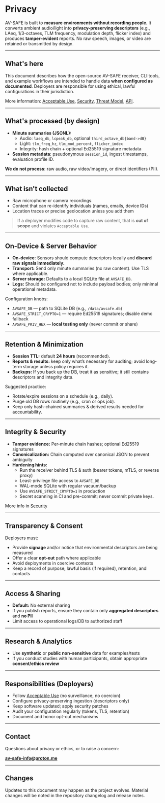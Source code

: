 # Privacy 

AV-SAFE is built to **measure environments without recording people**. It converts ambient audio/light into **privacy-preserving descriptors** (e.g., LAeq, 1/3-octaves, TLM frequency, modulation depth, flicker index) and produces **tamper-evident** reports. No raw speech, images, or video are retained or transmitted by design.

---

## What's here

This document describes how the open-source AV-SAFE receiver, CLI tools, and example workflows are intended to handle data **when configured as documented**. Deployers are responsible for using ethical, lawful configurations in their jurisdiction.

More information: [Acceptable Use](ACCEPTABLE_USE.md), [Security](SECURITY.md), [Threat Model](THREAT_MODEL.md), [API](api.md).

---

## What's processed (by design)

- **Minute summaries (JSONL):**  
  - Audio: `laeq_db`, `lcpeak_db`, optional `third_octave_db{band->dB}`  
  - Light: `tlm_freq_hz`, `tlm_mod_percent`, `flicker_index`  
  - Integrity: hash chain + optional Ed25519 signature metadata  
- **Session metadata:** pseudonymous `session_id`, ingest timestamps, evaluation profile ID.

**We do not process:** raw audio, raw video/imagery, or direct identifiers (PII).

---

## What isn't collected

- Raw microphone or camera recordings  
- Content that can re-identify individuals (names, emails, device IDs)  
- Location traces or precise geolocation unless you add them

> If a deployer modifies code to capture raw content, that is **out of scope** and violates `Acceptable Use`.

---

## On-Device & Server Behavior

- **On-device:** Sensors should compute descriptors locally and **discard raw signals immediately**.  
- **Transport:** Send only minute summaries (no raw content). Use TLS where applicable.  
- **Server storage:** Defaults to a local SQLite file at `AVSAFE_DB`.  
- **Logs:** Should be configured not to include payload bodies; only minimal operational metadata.

Configuration knobs:
- `AVSAFE_DB` — path to SQLite DB (e.g., `/data/avsafe.db`)  
- `AVSAFE_STRICT_CRYPTO=1` — require Ed25519 signatures; disable demo fallback  
- `AVSAFE_PRIV_HEX` — **local testing only** (never commit or share)

---

## Retention & Minimization

- **Session TTL:** default **24 hours** (recommended).  
- **Reports & results:** keep only what’s necessary for auditing; avoid long-term storage unless policy requires it.  
- **Backups:** If you back up the DB, treat it as sensitive; it still contains descriptors and integrity data.

Suggested practice:
- Rotate/expire sessions on a schedule (e.g., daily).  
- Purge old DB rows routinely (e.g., cron or ops job).  
- Keep only hash-chained summaries & derived results needed for accountability.

---

## Integrity & Security

- **Tamper evidence:** Per-minute chain hashes; optional Ed25519 signatures
- **Canonicalization:** Chain computed over canonical JSON to prevent ambiguity  
- **Hardening hints:**  
  - Run the receiver behind TLS & auth (bearer tokens, mTLS, or reverse proxy) 
  - Least-privilege file access to `AVSAFE_DB` 
  - WAL-mode SQLite with regular vacuum/backup
  - Use `AVSAFE_STRICT_CRYPTO=1` in production
  - Secret scanning in CI and pre-commit; never commit private keys.

More info in [Security](SECURITY.md)

---

## Transparency & Consent

Deployers must:
- Provide **signage** and/or notice that environmental descriptors are being measured
- Offer a clear **opt-out** path where applicable
- Avoid deployments in coercive contexts
- Keep a record of purpose, lawful basis (if required), retention, and contacts

---

## Access & Sharing

- **Default:** No external sharing 
- If you publish reports, ensure they contain only **aggregated descriptors** and **no PII**
- Limit access to operational logs/DB to authorized staff

---

## Research & Analytics

- Use **synthetic** or **public non-sensitive** data for examples/tests 
- If you conduct studies with human participants, obtain appropriate **consent/ethics review**

---

## Responsibilities (Deployers)

- Follow [Acceptable Use](ACCEPTABLE_USE.md) (no surveillance, no coercion) 
- Configure privacy-preserving ingestion (descriptors only) 
- Keep software updated; apply security patches
- Audit your configuration regularly (tokens, TLS, retention) 
- Document and honor opt-out mechanisms

---

## Contact

Questions about privacy or ethics, or to raise a concern:

**av-safe-info@proton.me**

---

## Changes

Updates to this document may happen as the project evolves. Material changes will be noted in the repository changelog and release notes.

